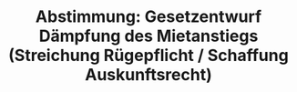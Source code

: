 ---
abstimmung:
  abstimmung: 4
  bundestagssitzung: 221
  legislaturperiode: 18
categories:
- Recht
- Verbraucherschutz
data:
- title: Abstimmungsergebnis 20170309_4-data.pdf
  url: /res/abstimmungsliste/20170309_4-data.pdf
- title: Abstimmungsergebnis 20170309_4_xls-data.csv
  url: /res/abstimmungsliste/analyses/20170309_4_xls-data.csv
documents:
- local: /res/abstimmungsdaten/018-221-04/1808857.pdf
  title: Drucksache 18/08857.pdf
  url: http://dip21.bundestag.de/dip21/btd/18/088/1808857.pdf
- local: /res/abstimmungsdaten/018-221-04/1811440.pdf
  title: Drucksache 18/11440.pdf
  url: http://dip21.bundestag.de/dip21/btd/18/114/1811440.pdf
ergebnis:
  cdu/csu:
    enthaltung: 0
    gesamt: 309
    ja: 0
    nein: 290
    nichtabgegeben: 19
    ungueltig: 0
  die.linke:
    enthaltung: 0
    gesamt: 64
    ja: 54
    nein: 0
    nichtabgegeben: 10
    ungueltig: 0
  file: 20170309_4_xls-data.csv
  fraktionslos:
    enthaltung: 0
    gesamt: 1
    ja: 0
    nein: 1
    nichtabgegeben: 0
    ungueltig: 0
  gruenen:
    enthaltung: 0
    gesamt: 63
    ja: 56
    nein: 0
    nichtabgegeben: 7
    ungueltig: 0
  spd:
    enthaltung: 0
    gesamt: 193
    ja: 0
    nein: 170
    nichtabgegeben: 23
    ungueltig: 0
layout: abstimmung
links:
- title: https://www.bundestag.de/parlament/plenum/abstimmung/abstimmung?id=457
  url: https://www.bundestag.de/parlament/plenum/abstimmung/abstimmung?id=457
preview: "Deutscher Bundestag\n\n221. Sitzung des Deutschen Bundestages\nam Donnerstag,\
  \ 9. M\xE4rz 2017\n\nEndg\xFCltiges Ergebnis der Namentlichen Abstimmung Nr. 4\n\
  \nGesetzentwurf der Abgeordneten Renate K\xFCnast, Christian K\xFChn (T\xFCbingen),\
  \ Luise\nAmtsberg, weiterer Abgeordneter und der Fraktion B\xDCNDNIS 90/DIE GR\xDC\
  NEN\nEntwurf eines Gesetzes zur D\xE4mpfung des Mietanstiegs auf angespannten\n\
  Wohnungsm\xE4rkten durch die Streichung der R\xFCgepflicht und die Schaffung eines\n\
  Auskunftsrechts\n- Drucksachen 18/8857 und 18/11440 -\n\nAbgegebene Stimmen insgesamt:\n\
  \n571\n\nNicht abgegebene Stimmen:\nJa-Stimmen:\n\n59\n110\n\nNein-Stimmen:\n\n\
  461\n\nEnthaltungen:\n\n0\n\nUng\xFCltige:\n\n0\n\nBerlin, den 09.03.2017\n\nBeginn:\
  \ 13:35\nEnde: 13:37\n"
tags:
- Miete
- Wohnen
- Mietpreisbremse
title: "Abstimmung: Gesetzentwurf D\xE4mpfung des Mietanstiegs (Streichung R\xFCgepflicht\
  \ / Schaffung Auskunftsrecht)"
---